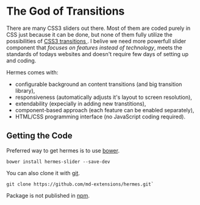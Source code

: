 # The God of Transitions

There are many CSS3 sliders out there. Most of them are coded purely in CSS
just because it can be done, but none of them fully utilize the possibilities of [CSS3 transitions
](http://www.w3.org/TR/css3-transitions/). I belive we need more powerfull slider component that
*focuses on features instead of technology*, meets the standards of todays websites and doesn't
require few days of setting up and coding.

Hermes comes with:

 * configurable background an content transitions (and big transition library),
 * responsiveness (automatically adjusts it's layout to screen resolution),
 * extendability (expecially in adding new transtitions),
 * component-based approach (each feature can be enabled separately),
 * HTML/CSS programming interface (no JavaScript coding required).

## Getting the Code

Preferred way to get hermes is to use [bower](http://bower.io/).
```
bower install hermes-slider --save-dev
```

You can also clone it with [git](https://git-scm.com/).
```
git clone https://github.com/md-extensions/hermes.git`
```

Package is not published in [npm](https://www.npmjs.com/).


